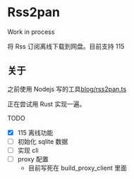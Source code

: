 # Rss2pan

Work in process

将 Rss 订阅离线下载到网盘。目前支持 115

## 关于

之前使用 Nodejs 写的工具[blog/rss2pan.ts](https://github.com/22earth/blog/blob/master/demos/test-node/src/bin/rss2pan.ts)

正在尝试用 Rust 实现一遍。

TODO

- [x] 115 离线功能
- [ ] 初始化 sqlite 数据
- [ ] 实现 cli
- [ ] proxy 配置
  - 目前写死在 build_proxy_client 里面
